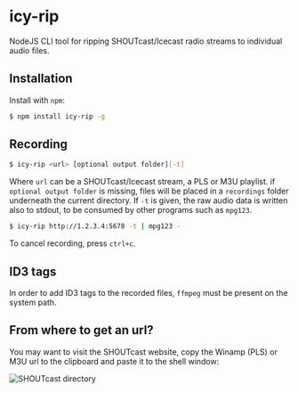 # icy-rip
NodeJS CLI tool for ripping SHOUTcast/Icecast radio streams to individual audio files.

Installation
------------

Install with `npm`:

``` bash
$ npm install icy-rip -g
```

Recording
---------

``` bash
$ icy-rip <url> [optional output folder][-t]
```

Where `url` can be a SHOUTcast/Icecast stream, a PLS or M3U playlist.
if `optional output folder` is missing, files will be placed in a `recordings` folder underneath the current directory.
If `-t` is given, the raw audio data is written also to stdout, to be consumed by other programs such as `mpg123`.

``` bash
$ icy-rip http://1.2.3.4:5678 -t | mpg123 -
```

To cancel recording, press `ctrl+c`.

ID3 tags
--------
In order to add ID3 tags to the recorded files, `ffmpeg` must be present on the system path.

From where to get an url?
-------------------------
You may want to visit the SHOUTcast website, copy the Winamp (PLS) or M3U url to the clipboard and paste it to the shell window:

![SHOUTcast directory](https://raw.githubusercontent.com/krizzdewizz/node-icy-rip/master/doc/urlsource.png)